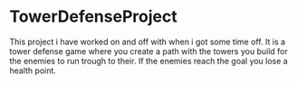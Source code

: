 # TowerDefenseProject

This project i have worked on and off with when i got some time off. It is a tower defense game where you create a path with the towers
you build for the enemies to run trough to their. If the enemies reach the goal you lose a health point.
